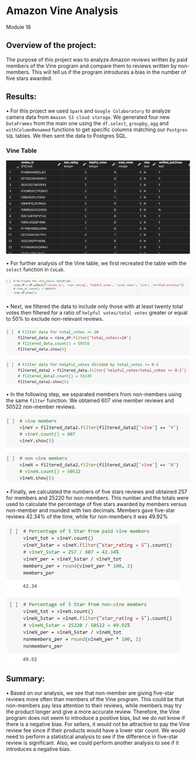 # Amazon Vine Analysis
Module 16

## Overview of the project:
The purpose of this project was to analyze Amazon reviews written by paid members of the Vine program and compare them to reviews written by non-members. This will tell us if the program introduces a bias in the number of five stars awarded.

## Results:
•	For this project we used `Spark` and `Google Colaboratory` to analyze camera data from `Amazon S3 cloud storage`. We generated four new `DataFrames` from the main one using the `df.select`, `groupby`, `agg` and `withColumnRenamed` functions to get specific columns matching our `Postgres SQL` tables. We then sent the data to Postgres SQL.


### Vine Table
![Vine](Resources/Vine.png)

•	For further analysis of the Vine table, we first recreated the table with the `select` function in `CoLab`.


![select](Resources/select.png)




•	Next, we filtered the data to include only those with at least twenty total votes then filtered for a ratio of `helpful votes/total votes` greater or equal to 50% to exclude non-relevant reviews.


![filter](Resources/filter.png)


•	In the following step, we separated members from non-members using the same `filter` function. We obtained 607 vine member reviews and 50522 non-member reviews.


![membership](Resources/membership.png)


•	Finally, we calculated the numbers of five stars reviews and obtained 257 for members and 25220 for non-members. This number and the totals were used to calculate the percentage of five stars awarded by members versus non-member and rounded with two decimals. Members gave five-star reviews 42.34% of the time, while for non-members it was 49.92%


![percentage](Resources/percentage.png)



## Summary:
•	Based on our analysis, we see that non-member are giving five-star reviews more often than members of the Vine program. This could be that non-members pay less attention to their reviews, while members may try the product longer and give a more accurate review. Therefore, the Vine program does not seem to introduce a positive bias, but we do not know if there is a negative bias. For sellers, it would not be attractive to pay the Vine review fee since if their products would have a lower star count. We would need to perform a statistical analysis to see if the difference in five-star review is significant. Also, we could perform another analysis to see if it introduces a negative bias.
